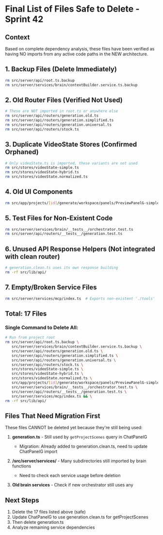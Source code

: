 # Final List of Files Safe to Delete - Sprint 42

## Context
Based on complete dependency analysis, these files have been verified as having NO imports from any active code paths in the NEW architecture.

## 1. Backup Files (Delete Immediately)
```bash
rm src/server/api/root.ts.backup
rm src/server/services/brain/contextBuilder.service.ts.backup
```

## 2. Old Router Files (Verified Not Used)
```bash
# These are NOT imported in root.ts or anywhere else
rm src/server/api/routers/generation.old.ts
rm src/server/api/routers/generation.simplified.ts  
rm src/server/api/routers/generation.universal.ts
rm src/server/api/routers/stock.ts
```

## 3. Duplicate VideoState Stores (Confirmed Orphaned)
```bash
# Only videoState.ts is imported, these variants are not used
rm src/stores/videoState-simple.ts
rm src/stores/videoState-hybrid.ts
rm src/stores/videoState.normalized.ts
```

## 4. Old UI Components
```bash
rm src/app/projects/[id]/generate/workspace/panels/PreviewPanelG-simple.tsx
```

## 5. Test Files for Non-Existent Code
```bash
rm src/server/services/brain/__tests__/orchestrator.test.ts
rm src/server/api/routers/__tests__/generation.test.ts
```

## 6. Unused API Response Helpers (Not integrated with clean router)
```bash
# generation.clean.ts uses its own response building
rm -rf src/lib/api/
```

## 7. Empty/Broken Service Files
```bash
rm src/server/services/mcp/index.ts  # Exports non-existent './tools'
```

## Total: 17 Files

### Single Command to Delete All:
```bash
# Run from project root
rm src/server/api/root.ts.backup \
   src/server/services/brain/contextBuilder.service.ts.backup \
   src/server/api/routers/generation.old.ts \
   src/server/api/routers/generation.simplified.ts \
   src/server/api/routers/generation.universal.ts \
   src/server/api/routers/stock.ts \
   src/stores/videoState-simple.ts \
   src/stores/videoState-hybrid.ts \
   src/stores/videoState.normalized.ts \
   src/app/projects/[id]/generate/workspace/panels/PreviewPanelG-simple.tsx \
   src/server/services/brain/__tests__/orchestrator.test.ts \
   src/server/api/routers/__tests__/generation.test.ts \
   src/server/services/mcp/index.ts && \
rm -rf src/lib/api/
```

## Files That Need Migration First

These files CANNOT be deleted yet because they're still being used:

1. **generation.ts** - Still used by `getProjectScenes` query in ChatPanelG
   - Migration: Already added to generation.clean.ts, need to update ChatPanelG import

2. **/src/server/services/** - Many subdirectories still imported by brain functions
   - Need to check each service usage before deletion

3. **Old brain services** - Check if new orchestrator still uses any

## Next Steps

1. Delete the 17 files listed above (safe)
2. Update ChatPanelG to use generation.clean.ts for getProjectScenes
3. Then delete generation.ts
4. Analyze remaining service dependencies